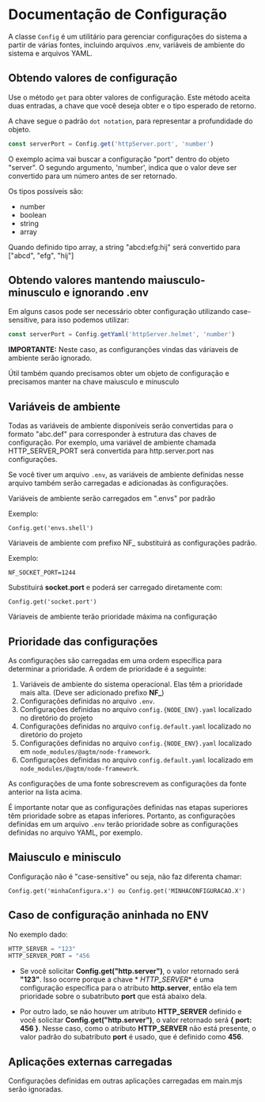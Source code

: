 # Documentação de Configuração

A classe `Config` é um utilitário para gerenciar configurações do sistema a partir de várias fontes, incluindo arquivos
.env, variáveis de ambiente do sistema e arquivos YAML.

## Obtendo valores de configuração

Use o método `get` para obter valores de configuração. Este método aceita duas entradas, a chave que você deseja obter e
o tipo esperado de retorno.

A chave segue o padrão `dot notation`, para representar a profundidade do objeto.

```javascript
const serverPort = Config.get('httpServer.port', 'number')
```

O exemplo acima vai buscar a configuração "port" dentro do objeto "server". O segundo argumento, 'number', indica que o
valor deve ser convertido para um número antes de ser retornado.

Os tipos possíveis são:

* number
* boolean
* string
* array

Quando definido tipo array, a string "abcd:efg:hij" será convertido para ["abcd", "efg", "hij"]

## Obtendo valores mantendo maiusculo-minusculo e ignorando .env

Em alguns casos pode ser necessário obter configuração utilizando case-sensitive, para isso podemos utilizar:

```javascript
const serverPort = Config.getYaml('httpServer.helmet', 'number')
```

**IMPORTANTE:** Neste caso, as configuranções vindas das váriaveis de ambiente serão ignorado.

Útil também quando precisamos obter um objeto de configuração e precisamos manter na chave maiusculo e minusculo

## Variáveis de ambiente

Todas as variáveis de ambiente disponíveis serão convertidas para o formato "abc.def" para corresponder à estrutura das
chaves de configuração. Por exemplo, uma variável de ambiente chamada HTTP_SERVER_PORT será convertida para
http.server.port nas configurações.

Se você tiver um arquivo `.env`, as variáveis de ambiente definidas nesse arquivo também serão carregadas e adicionadas
às configurações.

Variáveis de ambiente serão carregados em ".envs" por padrão

Exemplo:

    Config.get('envs.shell')

Váriaveis de ambiente com prefixo NF_ substituirá as configurações padrão.

Exemplo:

    NF_SOCKET_PORT=1244

Substituirá **socket.port** e poderá ser carregado diretamente com:

    Config.get('socket.port')

Váriaveis de ambiente terão prioridade máxima na configuração



## Prioridade das configurações

As configurações são carregadas em uma ordem específica para determinar a prioridade. A ordem de prioridade é a
seguinte:

1. Variáveis de ambiente do sistema operacional. Elas têm a prioridade mais alta. (Deve ser adicionado prefixo **NF_**)
2. Configurações definidas no arquivo `.env`.
3. Configurações definidas no arquivo `config.{NODE_ENV}.yaml` localizado no diretório do projeto
4. Configurações definidas no arquivo `config.default.yaml` localizado no diretório do projeto
5. Configurações definidas no arquivo `config.{NODE_ENV}.yaml`  localizado em `node_modules/@agtm/node-framework`.
6. Configurações definidas no arquivo `config.default.yaml` localizado em `node_modules/@agtm/node-framework`.

As configurações de uma fonte sobrescrevem as configurações da fonte anterior na lista acima.

É importante notar que as configurações definidas nas etapas superiores têm prioridade sobre as etapas inferiores.
Portanto, as configurações definidas em um arquivo `.env` terão prioridade sobre as configurações definidas no
arquivo YAML, por exemplo.

## Maiusculo e minisculo

Configuração não é "case-sensitive" ou seja, não faz diferenta chamar:

    Config.get('minhaConfigura.x') ou Config.get('MINHACONFIGURACAO.X')  

## Caso de configuração aninhada no ENV

No exemplo dado:

```javascript
HTTP_SERVER = "123"
HTTP_SERVER_PORT = "456
```

* Se você solicitar **Config.get("http.server")**, o valor retornado será **"123"**. Isso ocorre porque a chave *
  *HTTP_SERVER** é uma configuração específica para o atributo **http.server**, então ela tem prioridade sobre o
  subatributo **port** que está abaixo dela.

* Por outro lado, se não houver um atributo **HTTP_SERVER** definido e você solicitar **Config.get("http.server")**, o
  valor retornado será **{ port: 456 }**. Nesse caso, como o atributo **HTTP_SERVER** não está presente, o valor padrão
  do subatributo **port** é usado, que é definido como **456**.

## Aplicações externas carregadas

Configurações definidas em outras aplicações carregadas em main.mjs serão ignoradas.
